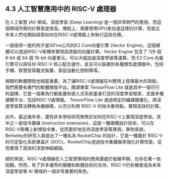 ## 4.3 人工智慧應用中的 RISC-V 處理器

在人工智慧 (AI) 領域，深度學習 (Deep Learning) 是一個非常熱門的應用，而這個領域所需的計算密度很高。傳統上，需要使用GPU來加速這樣的計算，但是近年來人們也開始探索如何在RISC-V處理器上來執行這些任務。

一個值得一提的例子是SiFive公司的E2 Core向量引擎 (Vector Engine)。這個硬體可以透過RISC-V架構來實現高效能的向量計算。Vector Engine 包含了 128 個 8-bit 或 64 個 16-bit 向量單元，可以大幅加速深度學習等運算。而 E2 Core 向量引擎可以與任何 RISC-V 核心配合運作，並且可以裝置到各種類型處理器中，包括手機、智慧型穿戴式裝置、家庭自動化控制等等。

相關的軟體開發也相當重要。為了讓RISC-V處理器在AI應用上發揮最大的效能，我們需要有專門的軟體開發平台。開源專案 TensorFlow Lite 就是其中一個可行的選擇，它是一個專為行動裝置和嵌入式系統量身打造的深度學習框架，支援多種硬體平台，包括RISC-V處理器。 TensorFlow Lite 通過特定的編譯器優化，將深度學習算法轉換為機器碼，以充分利用 RISC-V 的指令集特點，實現高效的計算。

此外，最近幾年來，還有許多學術研究聚焦於如何在RISC-V上實現深度學習。其中之一是指令擴展 (instruction extension)，這是一種硬體設計技術，可以在RISC-V架構上新增指令集，從而更好地支持深度學習等應用。舉例來說，Berkeley的研究人員提出了一種名為 RocketChip 的設計，它是一種基於 RISC-V 的可定製化系統單晶片 (SOC)。RocketChip透過指令集擴展來強化計算性能，從而實現了高效的深度神經網路。

總的來說，RISC-V處理器在人工智慧領域的應用還處於發展早期，也存在著一些挑戰。然而，有了許多優秀的硬體和軟體技術的支持，RISC-V仍有機會成為未來深度學習等 AI 領域的一個非常重要的角色。
